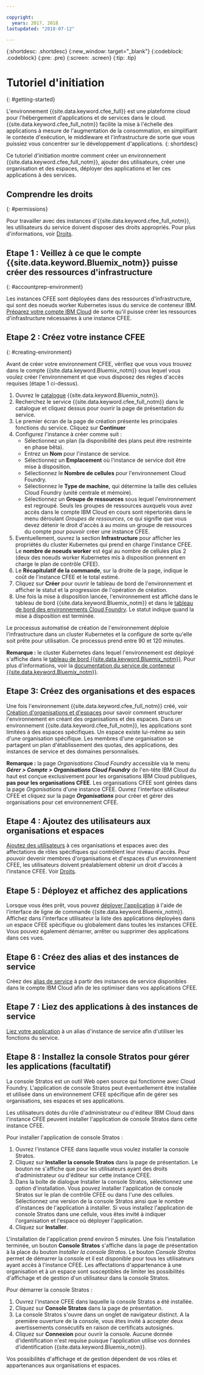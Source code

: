 ```yaml
---

copyright:
  years: 2017, 2018
lastupdated: "2018-07-12"

---
```


{:shortdesc: .shortdesc}
{:new_window: target="_blank"}
{:codeblock: .codeblock}
{:pre: .pre}
{:screen: .screen}
{:tip: .tip}

# Tutoriel d'initiation
{: #getting-started}

L'environnement {{site.data.keyword.cfee_full}} est une plateforme cloud pour l'hébergement d'applications et de services dans le cloud. {{site.data.keyword.cfee_full_notm}} facilite la mise à l'échelle des applications à mesure de l'augmentation de la consommation, en simplifiant le contexte d'exécution, le middleware et l'infrastructure de sorte que vous puissiez vous concentrer sur le développement d'applications.
{: shortdesc}

Ce tutoriel d'initiation montre comment créer un environnement {{site.data.keyword.cfee_full_notm}}, ajouter des utilisateurs, créer une organisation et des espaces, déployer des applications et lier ces applications à des services.

## Comprendre les droits
{: #permissions}

Pour travailler avec des instances d'{{site.data.keyword.cfee_full_notm}}, les utilisateurs du service doivent disposer des droits appropriés. Pour plus d'informations, voir [Droits](/docs/cloud-foundry/permissions.html).

## Etape 1 : Veillez à ce que le compte {{site.data.keyword.Bluemix_notm}} puisse créer des ressources d'infrastructure
{: #accountprep-environment}

Les instances CFEE sont déployées dans des ressources d'infrastructure, qui sont des noeuds worker Kubernetes issus du service de conteneur IBM. [Préparez votre compte IBM Cloud](/docs/cloud-foundry/prepare-account.html) de sorte qu'il puisse créer les ressources d'infrastructure nécessaires à une instance CFEE.

## Etape 2 : Créez votre instance CFEE
{: #creating-environment}

Avant de créer votre environnement CFEE, vérifiez que vous vous trouvez dans le compte {{site.data.keyword.Bluemix_notm}} sous lequel vous voulez créer l'environnement et que vous disposez des règles d'accès requises (étape 1 ci-dessus).

1. Ouvrez le [catalogue](https://console.bluemix.net/catalog) {{site.data.keyword.Bluemix_notm}}.
2. Recherchez le service {{site.data.keyword.cfee_full_notm}} dans le catalogue et cliquez dessus pour ouvrir la page de présentation du service.
3. Le premier écran de la page de création présente les principales fonctions du service. Cliquez sur **Continuer**
4. Configurez l'instance à créer comme suit :
    * Sélectionnez un plan (la disponibilité des plans peut être restreinte en phase bêta).
    * Entrez un **Nom** pour l'instance de service.
    * Sélectionnez un **Emplacement** où l'instance de service doit être mise à disposition.
    * Sélectionnez le **Nombre de cellules** pour l'environnement Cloud Foundry.
    * Sélectionnez le **Type de machine**, qui détermine la taille des cellules Cloud Foundry (unité centrale et mémoire).
    * Sélectionnez un **Groupe de ressources** sous lequel l'environnement est regroupé. Seuls les groupes de ressources auxquels vous avez accès dans le compte IBM Cloud en cours sont répertoriés dans le menu déroulant _Groupes de ressources_, ce qui signifie que vous devez détenir le droit d'accès à au moins un groupe de ressources du compte pour pouvoir créer une instance CFEE.
5. Eventuellement, ouvrez la section **Infrastructure** pour afficher les propriétés du cluster Kubernetes qui prend en charge l'instance CFEE. Le **nombre de noeuds worker** est égal au nombre de cellules plus 2 (deux des noeuds worker Kubernetes mis à disposition prennent en charge le plan de contrôle CFEE).
6. Le **Récapitulatif de la commande**, sur la droite de la page, indique le coût de l'instance CFEE et le total estimé.
7. Cliquez sur **Créer** pour ouvrir le tableau de bord de l'environnement et afficher le statut et la progression de l'opération de création.
8. Une fois la mise à disposition lancée, l'environnement est affiché dans le tableau de bord {{site.data.keyword.Bluemix_notm}} et dans le [tableau de bord des environnements Cloud Foundry](https://console.bluemix.net/dashboard/cloudfoundry?filter=cf_environments).  Le statut indique quand la mise à disposition est terminée.

Le processus automatisé de création de l'environnement déploie l'infrastructure dans un cluster Kubernetes et la configure de sorte qu'elle soit prête pour utilisation. Ce processus prend entre 90 et 120 minutes.

**Remarque :** le cluster Kubernetes dans lequel l'environnement est déployé s'affiche dans le [tableau de bord {{site.data.keyword.Bluemix_notm}}](https://console.bluemix.net/dashboard/apps/). Pour plus d'informations, voir la [ documentation du service de conteneur {{site.data.keyword.Bluemix_notm}}](/docs/containers/cs_why.html#cs_ov).

## Etape 3: Créez des organisations et des espaces

Une fois l'environnement {{site.data.keyword.cfee_full_notm}} créé, voir [Création d'organisations et d'espaces](/docs/cloud-foundry/orgs-spaces.html) pour savoir comment structurer l'environnement en créant des organisations et des espaces. Dans un environnement {{site.data.keyword.cfee_full_notm}}, les applications sont limitées à des espaces spécifiques. Un espace existe lui-même au sein d'une organisation spécifique. Les membres d'une organisation se partagent un plan d'établissement des quotas, des applications, des instances de service et des domaines personnalisés.

**Remarque :** la page _Organisations Cloud Foundry_ accessible via le menu **_Gérer > Compte > Organisations Cloud Foundry_** de l'en-tête IBM Cloud du haut est conçue exclusivement pour les organisations IBM Cloud publiques, **pas pour les organisations CFEE**. Les organisations CFEE sont gérées dans la page _Organisations_ d'une instance CFEE. Ouvrez l'interface utilisateur CFEE et cliquez sur la page **_Organisations_** pour créer et gérer des organisations pour cet environnement CFEE.

## Etape 4 : Ajoutez des utilisateurs aux organisations et espaces

[Ajoutez des utilisateurs](/docs/cloud-foundry/add-users.html) à ces organisations et espaces avec des affectations de rôles spécifiques qui contrôlent leur niveau d'accès. Pour pouvoir devenir membres d'organisations et d'espaces d'un environnement CFEE, les utilisateurs doivent préalablement obtenir un droit d'accès à l'instance CFEE. Voir [Droits](/docs/cloud-foundry/permissions.html).

## Etape 5 : Déployez et affichez des applications

Lorsque vous êtes prêt, vous pouvez [déployer l'application](/docs/cloud-foundry/deploy-apps.html) à l'aide de l'interface de ligne de commande {{site.data.keyword.Bluemix_notm}}.  Affichez dans l'interface utilisateur la liste des applications déployées dans un espace CFEE spécifique ou globalement dans toutes les instances CFEE. Vous pouvez également démarrer, arrêter ou supprimer des applications dans ces vues.

## Etape 6 : Créez des alias et des instances de service

Créez des [alias de service](/docs/cloud-foundry/add-serv-inst.html) à partir des instances de service disponibles dans le compte IBM Cloud afin de les optimiser dans vos applications CFEE.

## Etape 7 : Liez des applications à des instances de service

[Liez votre application](/docs/cloud-foundry/binding.html) à un alias d'instance de service afin d'utiliser les fonctions du service.

## Etape 8 : Installez la console Stratos pour gérer les applications (facultatif)

La console Stratos est un outil Web open source qui fonctionne avec Cloud Foundry. L'application de console Stratos peut éventuellement être installée et utilisée dans un environnement CFEE spécifique afin de gérer ses organisations, ses espaces et ses applications.

Les utilisateurs dotés du rôle d'administrateur ou d'éditeur IBM Cloud dans l'instance CFEE peuvent installer l'application de console Stratos dans cette instance CFEE.

Pour installer l'application de console Stratos :

1. Ouvrez l'instance CFEE dans laquelle vous voulez installer la console Stratos.
2. Cliquez sur **Installer la console Stratos** dans la page de présentation. Le bouton ne s'affiche que pour les utilisateurs ayant des droits d'administrateur ou d'éditeur sur cette instance CFEE.
3. Dans la boîte de dialogue Installer la console Stratos, sélectionnez une option d'installation. Vous pouvez installer l'application de console Stratos sur le plan de contrôle CFEE ou dans l'une des cellules. Sélectionnez une version de la console Stratos ainsi que le nombre d'instances de l'application à installer. Si vous installez l'application de console Stratos dans une cellule, vous êtes invité à indiquer l'organisation et l'espace où déployer l'application.
4. Cliquez sur **Installer**.

L'installation de l'application prend environ 5 minutes. Une fois l'installation terminée, un bouton **Console Stratos** s'affiche dans la page de présentation à la place du bouton _Installer la console Stratos_. Le bouton _Console Stratos_ permet de démarrer la console et il est disponible pour tous les utilisateurs ayant accès à l'instance CFEE. Les affectations d'appartenance à une organisation et à un espace sont susceptibles de limiter les possibilités d'affichage et de gestion d'un utilisateur dans la console Stratos.

Pour démarrer la console Stratos :

1. Ouvrez l'instance CFEE dans laquelle la console Stratos a été installée.
2. Cliquez sur **Console Stratos** dans la page de présentation.
3. La console Stratos s'ouvre dans un onglet de navigateur distinct. A la première ouverture de la console, vous êtes invité à accepter deux avertissements consécutifs en raison de certificats autosignés.
4. Cliquez sur **Connexion** pour ouvrir la console. Aucune donnée d'identification n'est requise puisque l'application utilise vos données d'identification {{site.data.keyword.Bluemix_notm}}.

Vos possibilités d'affichage et de gestion dépendent de vos rôles et appartenances aux organisations et espaces.
